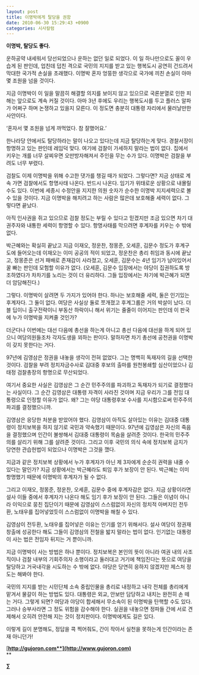 ```yaml
---
layout: post
title: 이명박에게 탈당을 권함
date: 2010-06-30 15:29:43 +0900
categories: 시사칼럼
---
```

**이명박, 탈당도 좋다.**



운하공약 내세워서 당선되었으나 운하는 없던 일로 되었다. 이 일 하나만으로도 꼴이 우습게 된 판인데, 업친데 덥친 격으로 국민의 지지를 받고 있는 행복도시 공연히 건드려서 막대한 국가적 손실을 초래했다. 이명박 혼자 엉뚱한 생각으로 국가에 끼친 손실이 아마 몇 조원을 넘을 것이다. 



지금 이명박이 이 일을 말끔히 해결할 의지를 보이지 않고 있으므로 국론분열로 인한 피해는 앞으로도 계속 커질 것이다. 아마 3년 후에도 우리는 행복도시를 두고 플러스 알파가 어쩌구 하며 논쟁하고 있을지 모른다. 이 정도면 충분히 대통령 자리에서 물러날만한 사안이다. 



‘혼자서 몇 조원을 넘게 까먹었다. 참 잘했어요.’



한나라당 안에서도 탈당하라는 말이 나오고 있다는데 지금 탈당하는게 맞다. 경찰서장이 항명하고 있는 판인데 레임덕 맞다. 여기에 검찰이 가세하지 말라는 법이 없다. 집에서 키우는 개를 너무 살찌우면 오만방자해져서 주인을 무는 수가 있다. 이명박은 검찰을 부려도 너무 부렸다. 



검찰도 이제 이명박을 위해 수고한 댓가를 챙길 때가 되었다. 그렇다면? 지금 상태로 계속 가면 검찰에서도 항명사태 나온다. 반드시 나온다. 임기가 위태로운 상황으로 내몰릴 수도 있다. 이번에 세종시 수정안을 지지한 의원 숫자가 순수한 이명박 지지세력으로 볼 수 있을 것이다. 지금 이명박을 해치려고 하는 사람은 많은데 보호해줄 세력이 없다. 그렇다면 끝났다.



아직 인사권을 쥐고 있으므로 검찰 정도는 부릴 수 있다고 믿겠지만 조금 있으면 차기 대권주자와 내통한 세력이 항명할 수 있다. 항명사태를 막으려면 후계자를 키우는 수 밖에 없다. 



박근혜와는 확실히 끝났고 지금 이재오, 정운찬, 정몽준, 오세훈, 김문수 정도가 후계구도에 들어오는데 이재오는 이미 공공의 적이 되었고, 정운찬은 총리 취임과 동시에 끝났고, 정몽준은 선거 패배로 존재감이 사라졌고, 오세훈, 김문수는 4년 임기가 남아있어서 꿀 빠는 판인데 모험할 이유가 없다. (오세훈, 김문수 입장에서는 야당이 집권하도록 방조하였다가 차차기를 노리는 것이 더 유리하다. 그들 입장에서는 차기에 박근혜가 되면 더 암담해진다.)



그렇다. 이명박이 살려면 두 가지가 있어야 한다. 하나는 보호해줄 세력, 둘은 인기있는 후계자다. 그 둘이 없다. 여당은 사실상 둘로 쪼개졌고 후계그룹은 거의 박살이 났다. 더블 딥이니 출구전략이니 부동산 하락이니 해서 위기는 줄줄이 이어지는 판인데 이 판국에 누가 이명박을 지켜줄 것인가? 



더군다나 이번에는 대선 다음에 총선을 하는게 아니고 총선 다음에 대선을 하게 되어 있으니 여당의원들조차 각자도생을 꾀하는 판이다. 말하자면 차기 총선에 공천권을 이명박이 갖지 못한다는 거다.



97년에 김영삼은 정권을 내놓을 생각이 전혀 없었다. 그는 명백히 독재자의 길을 선택한 것이다. 검찰을 부려 정치자금수사로 김대중 후보의 출마를 원천봉쇄할 심산이었으나 김태정 검찰총장의 항명으로 무산되었다. 



여기서 중요한 사실은 김영삼은 그 순간 민주주의를 파괴하고 독재자가 되기로 결정했다는 사실이다. 그 순간 김영삼은 대통령 자격이 사라진 것이며 지금 우리가 그를 전임 대통령으로 인정할 이유가 없다. 왜? 그는 야당 대통령후보 수사를 지시함으로써 민주주의 파괴를 결정했으니까. 



김영삼은 응당한 처분을 받았어야 했다. 김영삼이 아직도 살아있는 이유는 김대중 대통령이 정치보복을 하지 않기로 국민과 약속했기 때문이다. 97년에 김영삼은 자신의 죽음을 결정했으며 인간이 불쌍해서 김대중 대통령이 목숨을 살려준 것이다. 한국의 민주주의를 살리기 위해 그를 살려준 것이다. 그리고 이후 국민의 의식 속에 정치보복 금지가 당연한 관습헌법이 되었으나 이명박은 그것을 깼다. 



지금과 같은 정치보복 상황에서 누가 후계자가 아닌 제 3자에게 순순히 권력을 내줄 수 있다는 말인가? 지금 상황에서는 박근혜라도 퇴임 후가 보장이 안 된다. 박근혜는 이미 항명했기 때문에 이명박의 후계자가 될 수 없다. 



그리고 이재오, 정몽준, 정운찬, 오세훈, 김문수 중에 후계자감은 없다. 지금 상황이라면 설사 이들 중에서 후계자가 나온다 해도 임기 후가 보장이 안 된다. 그들은 이념이 아니라 이익으로 뭉친 집단이기 때문에 김영삼이 스스럼없이 자신의 정치적 아버지인 전두환, 노태우를 집어넣었듯이 스스럼없이 이명박을 해칠 수 있다. 



김영삼이 전두환, 노태우를 집어넣은 이유는 인기를 얻기 위해서다. 설사 여당이 정권재창출에 성공한다 해도 그들이 김영삼의 전철을 밟지 말라는 법이 없다. 인기없는 대통령이 사는 법은 전임자 뒤지는 거 뿐이니까.



지금 이명박이 사는 방법은 하나 뿐이다. 정치보복은 본인의 뜻이 아니라 여권 내의 사조직이나 검찰 내부의 기회주의자 소행이라고 둘러대고 거기에 책임진다는 뜻으로 여당을 탈당하고 거국내각을 시도하는 수 밖에 없다. 야당은 당연히 응하지 않겠지만 제스처 정도는 해봐야 한다. 



국민의 지지를 받는 시민단체 소속 중립인물을 총리로 내정하고 내각 전체를 총리에게 맡겨서 물갈이 하는 방법도 있다. 대통령은 외교, 안보만 담당하고 내치는 완전히 손 떼는 거다. 그렇게 되면? 여당과 야당이 합세해서 무소속이 된 이명박을 탄핵할 수도 있다. 그러나 승부사라면 그 정도 위험을 감수해야 한다. 실권을 내놓으면 정파들 간에 서로 견제해서 오히려 안전해 지는 것이 정치판이다. 이명박에게도 길은 있다.



이렇게 길이 분명해도, 정답을 콕 찍어줘도, 간이 작아서 실천을 못하는게 인간이라는 존재 아니던가! 









[**http://gujoron.com**](http://www.gujoron.com)**  
** 

**∑**